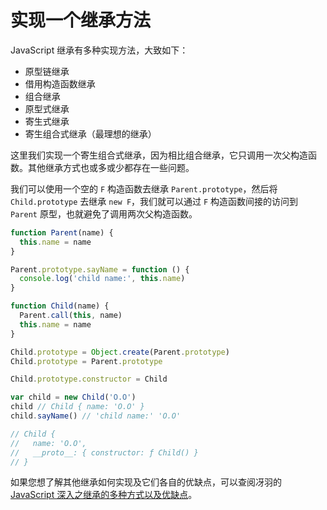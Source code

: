# 实现一个继承方法

JavaScript 继承有多种实现方法，大致如下：

- 原型链继承
- 借用构造函数继承
- 组合继承
- 原型式继承
- 寄生式继承
- 寄生组合式继承（最理想的继承）

这里我们实现一个寄生组合式继承，因为相比组合继承，它只调用一次父构造函数。其他继承方式也或多或少都存在一些问题。

我们可以使用一个空的 `F` 构造函数去继承 `Parent.prototype`，然后将 `Child.prototype` 去继承 `new F`，我们就可以通过 `F` 构造函数间接的访问到 `Parent` 原型，也就避免了调用两次父构造函数。

```js
function Parent(name) {
  this.name = name
}

Parent.prototype.sayName = function () {
  console.log('child name:', this.name)
}

function Child(name) {
  Parent.call(this, name)
  this.name = name
}

Child.prototype = Object.create(Parent.prototype)
Child.prototype = Parent.prototype

Child.prototype.constructor = Child

var child = new Child('O.O')
child // Child { name: 'O.O' }
child.sayName() // 'child name:' 'O.O'

// Child {
//   name: 'O.O',
//   __proto__: { constructor: ƒ Child() }
// }
```

如果您想了解其他继承如何实现及它们各自的优缺点，可以查阅冴羽的 [JavaScript 深入之继承的多种方式以及优缺点](https://github.com/mqyqingfeng/Blog/issues/16)。
